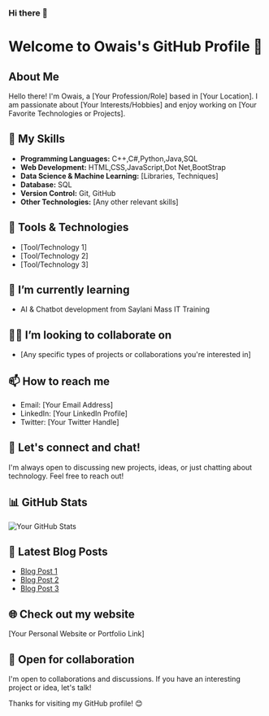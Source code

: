 ### Hi there 👋
# Welcome to Owais's GitHub Profile 👋

## About Me

Hello there! I'm Owais, a [Your Profession/Role] based in [Your Location]. I am passionate about [Your Interests/Hobbies] and enjoy working on [Your Favorite Technologies or Projects].

## 🚀 My Skills

- **Programming Languages:** C++,C#,Python,Java,SQL
- **Web Development:** HTML,CSS,JavaScript,Dot Net,BootStrap
- **Data Science & Machine Learning:** [Libraries, Techniques]
- **Database:** SQL
- **Version Control:** Git, GitHub
- **Other Technologies:** [Any other relevant skills]

## 🔧 Tools & Technologies

- [Tool/Technology 1]
- [Tool/Technology 2]
- [Tool/Technology 3]

## 🌱 I’m currently learning

- AI & Chatbot development from Saylani Mass IT Training

## 👯‍♀️ I’m looking to collaborate on

- [Any specific types of projects or collaborations you're interested in]

## 📫 How to reach me

- Email: [Your Email Address]
- LinkedIn: [Your LinkedIn Profile]
- Twitter: [Your Twitter Handle]

## 💬 Let's connect and chat!

I'm always open to discussing new projects, ideas, or just chatting about technology. Feel free to reach out!

## 📊 GitHub Stats

![Your GitHub Stats](https://github-readme-stats.vercel.app/api?username=your-username&show_icons=true&hide_title=true&hide=issues,contribs)

## 📝 Latest Blog Posts

- [Blog Post 1](#)
- [Blog Post 2](#)
- [Blog Post 3](#)

## 🌐 Check out my website

[Your Personal Website or Portfolio Link]

## 🤝 Open for collaboration

I'm open to collaborations and discussions. If you have an interesting project or idea, let's talk!

Thanks for visiting my GitHub profile! 😊



<!--
**Mohammad-Owais-1125/Mohammad-Owais-1125** is a ✨ _special_ ✨ repository because its `README.md` (this file) appears on your GitHub profile.

Here are some ideas to get you started:

- 🔭 I’m currently working on ...
- 🌱 I’m currently learning ...
- 👯 I’m looking to collaborate on ...
- 🤔 I’m looking for help with ...
- 💬 Ask me about ...
- 📫 How to reach me: ...
- 😄 Pronouns: ...
- ⚡ Fun fact: ...
-->
